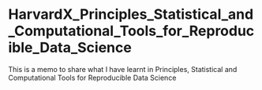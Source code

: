 # HarvardX_Principles_Statistical_and_Computational_Tools_for_Reproducible_Data_Science
This is a memo to share what I have learnt in Principles, Statistical and Computational Tools for Reproducible Data Science
